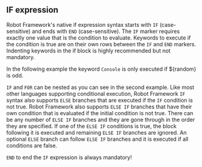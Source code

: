 ## IF expression

Robot Framework's native if expression syntax starts with `IF` (case-sensitive) and ends with `END` (case-sensitive). The `IF` marker requires exactly one value that is the condition to evaluate. Keywords to execute if the condition is true are on their own rows between the `IF` and `END` markers. Indenting keywords in the if block is highly recommended but not mandatory.

In the following example the keyword `Console` is only executed if ${random} is odd.

`IF` and `FOR` can be nested as you can see in the second example.
Like most other languages supporting conditional execution, Robot Framework `IF` syntax also supports `ELSE` branches that are executed if the `IF` condition is not true.
Robot Framework also supports `ELSE IF` branches that have their own condition that is evaluated if the initial condition is not true. There can be any number of `ELSE IF` branches and they are gone through in the order they are specified. If one of the `ELSE IF` conditions is true, the block following it is executed and remaining `ELSE IF` branches are ignored. An optional `ELSE` branch can follow `ELSE IF` branches and it is executed if all conditions are false.

`END` to end the `IF` expression is always mandatory!
